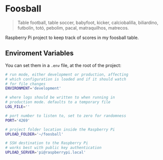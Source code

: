 # Foosball

> Table football, table soccer, babyfoot, kicker, calciobalilla, biliardino, futbolín, totó, pebolim, pacal, matraquilhos, matrecos.

Raspberry Pi project to keep track of scores in my foosball table.

## Enviroment Variables

You can set them in a `.env` file, at the root of the project:

```bash
# run mode, either development or production, affecting
# which configuration is loaded and if it should watch
# for file changes
ENVIRONMENT='development'

# where logs should be written to when running in
# production mode. defaults to a temporary file
LOG_FILE=''

# port number to listen to, set to zero for randomness
PORT='4269'

# project folder location inside the Raspberry Pi
UPLOAD_FOLDER='~/foosball'

# SSH destination to the Raspberry Pi
# works best with public key authentication
UPLOAD_SERVER='pi@raspberrypi.local'
```
